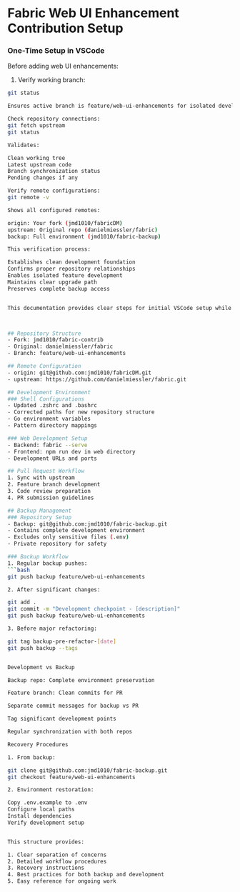 # Fabric Web UI Enhancement Contribution Setup

### One-Time Setup in VSCode

Before adding web UI enhancements:

1. Verify working branch:
```bash
git status

Ensures active branch is feature/web-ui-enhancements for isolated development

Check repository connections:
git fetch upstream
git status

Validates:

Clean working tree
Latest upstream code
Branch synchronization status
Pending changes if any

Verify remote configurations:
git remote -v

Shows all configured remotes:

origin: Your fork (jmd1010/fabricDM)
upstream: Original repo (danielmiessler/fabric)
backup: Full environment (jmd1010/fabric-backup)

This verification process:

Establishes clean development foundation
Confirms proper repository relationships
Enables isolated feature development
Maintains clear upgrade path
Preserves complete backup access


This documentation provides clear steps for initial VSCode setup while maintaining proper Git workflow and repository relationships.



## Repository Structure
- Fork: jmd1010/fabric-contrib
- Original: danielmiessler/fabric
- Branch: feature/web-ui-enhancements

## Remote Configuration
- origin: git@github.com:jmd1010/fabricDM.git
- upstream: https://github.com/danielmiessler/fabric.git

## Development Environment
### Shell Configurations
- Updated .zshrc and .bashrc
- Corrected paths for new repository structure
- Go environment variables
- Pattern directory mappings

### Web Development Setup
- Backend: fabric --serve
- Frontend: npm run dev in web directory
- Development URLs and ports

## Pull Request Workflow
1. Sync with upstream
2. Feature branch development
3. Code review preparation
4. PR submission guidelines

## Backup Management
### Repository Setup
- Backup: git@github.com:jmd1010/fabric-backup.git
- Contains complete development environment
- Excludes only sensitive files (.env)
- Private repository for safety

### Backup Workflow
1. Regular backup pushes:
```bash
git push backup feature/web-ui-enhancements

2. After significant changes:

git add .
git commit -m "Development checkpoint - [description]"
git push backup feature/web-ui-enhancements

3. Before major refactoring:

git tag backup-pre-refactor-[date]
git push backup --tags


Development vs Backup

Backup repo: Complete environment preservation

Feature branch: Clean commits for PR

Separate commit messages for backup vs PR

Tag significant development points

Regular synchronization with both repos

Recovery Procedures

1. From backup:

git clone git@github.com:jmd1010/fabric-backup.git
git checkout feature/web-ui-enhancements

2. Environment restoration:

Copy .env.example to .env
Configure local paths
Install dependencies
Verify development setup


This structure provides:

1. Clear separation of concerns
2. Detailed workflow procedures
3. Recovery instructions
4. Best practices for both backup and development
5. Easy reference for ongoing work


